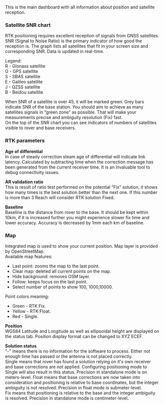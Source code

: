 This is the main dashboard with all information about position and satellite reception.

### Satellite SNR chart

RTK positioning requires excellent reception of signals from GNSS satellites. SNR (Signal to Noise Ratio) is the primary indicator of how good the reception is. The graph lists all satellites that fit in your screen size and corresponding SNR. Data is updated in real-time.

Legend:  
R - Glonass satellite  
G - GPS satellite  
S - SBAS satellite  
E - Galileo satellite  
J - QZSS satellite  
B - Beidou satellite  

When SNR of a satellite is over 45, it will be marked green. Grey bars indicate SNR of the base station. You should aim to achieve as many satellites signals in “green zone” as possible. That will make your measurements precise and ambiguity resolution (Fix) fast.  
On the top of the SNR chart you can see indicators of numbers of satellites visible to rover and base receivers.

### RTK parameters
**Age of differential**  
In case of steady correction steam age of differential will indicate link latency. Calculated by subtracting time when the correction message has been generated from the current receiver time. It is an invaluable tool to debug connectivity issues.

**AR validation ratio**  
This is result of ratio test performed on the potential “Fix” solution, it shows how many times is the best solution better than the next one. If this number is more than 3 Reach will consider RTK solution Fixed. 

**Baseline**  
Baseline is the distance from rover to the base. It should be kept within 10km, if it is increased further you might experience slower fix time and lower accuracy. Accuracy is decreased by 1mm each km of baseline. 
 
### Map
Integrated map is used to show your current position. Map layer is provided by OpenStreetMap.  
Available map features:

+ Last point: zooms the map to the last point.
+ Clear map: deleted all current points on the map.
+ Hide background: removes OSM layer.
+ Follow: keeps focus on the last point.
+ Select number of points to show 100, 1000,10000.

Point colors meaning:

+ Green - RTK Fix.
+ Yellow - RTK Float.
+ Red - Single.

**Position**  
WGS84 Latitude and Longitude as well as ellipsoidal height are displayed on the status tab. Position display format can be changed to XYZ ECEF.

**Solution status**  
"-" means there is no information for the software to process. Either not enough time has passed or the antenna is not placed correctly.  
Single means that rover has found a solution relying on it's own receiver and base corrections are not applied. Configuring positioning mode to Single will also result in this status. Precision in standalone mode is on meters-level.
Float means that base corrections are now taken into consideration and positioning is relative to base coordinates, but the integer ambiguity is not resolved. Precision in float mode is submeter-level.  
Fix means that positioning is relative to the base and the integer ambiguity is resolved. Precision in standalone mode is centimeter-level.


